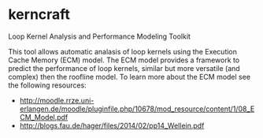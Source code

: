 kerncraft
=========
Loop Kernel Analysis and Performance Modeling Toolkit

This tool allows automatic analasis of loop kernels using the Execution Cache Memory (ECM) model.
The ECM model provides a framework to predict the performance of loop kernels, similar but more
versatile (and complex) then the roofline model. To learn more about the ECM model see the
following resources:
* http://moodle.rrze.uni-erlangen.de/moodle/pluginfile.php/10678/mod_resource/content/1/08_ECM_Model.pdf
* http://blogs.fau.de/hager/files/2014/02/pp14_Wellein.pdf
